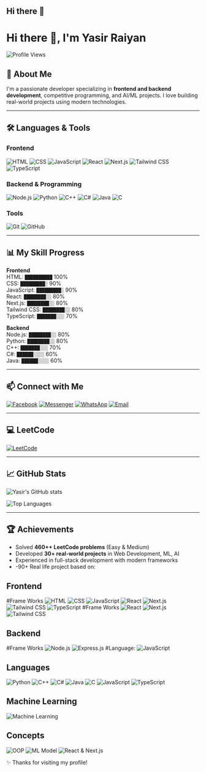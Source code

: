 ## Hi there 👋

<!--
**Yasirraiyan/Yasirraiyan** is a ✨ _special_ ✨ repository because its `README.md` (this file) appears on your GitHub profile.

Here are some ideas to get you started:

- 🔭 I’m currently working on ...
- 🌱 I’m currently learning ...
- 👯 I’m looking to collaborate on ...
- 🤔 I’m looking for help with ...
- 💬 Ask me about ...
- 📫 How to reach me: ...
- 😄 Pronouns: ...
- ⚡ Fun fact: ...
-->
# Hi there 👋, I'm Yasir Raiyan

![Profile Views](https://komarev.com/ghpvc/?username=Yasirraiyan&style=flat-square)

## 🚀 About Me
I'm a passionate developer specializing in **frontend and backend development**, competitive programming, and AI/ML projects. I love building real-world projects using modern technologies.

---

## 🛠️ Languages & Tools

### Frontend
![HTML](https://img.shields.io/badge/-HTML5-black?style=flat-square&logo=html5)
![CSS](https://img.shields.io/badge/-CSS3-black?style=flat-square&logo=css3)
![JavaScript](https://img.shields.io/badge/-JavaScript-black?style=flat-square&logo=javascript)
![React](https://img.shields.io/badge/-React-black?style=flat-square&logo=react)
![Next.js](https://img.shields.io/badge/-Next.js-black?style=flat-square&logo=next.js)
![Tailwind CSS](https://img.shields.io/badge/-Tailwind%20CSS-black?style=flat-square&logo=tailwind-css)
![TypeScript](https://img.shields.io/badge/-TypeScript-black?style=flat-square&logo=typescript)

### Backend & Programming
![Node.js](https://img.shields.io/badge/-Node.js-black?style=flat-square&logo=node.js)
![Python](https://img.shields.io/badge/-Python-black?style=flat-square&logo=python)
![C++](https://img.shields.io/badge/-C++-black?style=flat-square&logo=c%2B%2B)
![C#](https://img.shields.io/badge/-C%23-black?style=flat-square&logo=c-sharp)
![Java](https://img.shields.io/badge/-Java-black?style=flat-square&logo=java)
![C](https://img.shields.io/badge/-C-black?style=flat-square&logo=c)

### Tools
![Git](https://img.shields.io/badge/-Git-black?style=flat-square&logo=git)
![GitHub](https://img.shields.io/badge/-GitHub-black?style=flat-square&logo=github)

---

## 📊 My Skill Progress
**Frontend**  
HTML: `██████████` 100%  
CSS: `█████████░` 90%  
JavaScript: `█████████░` 90%  
React: `████████░░` 80%  
Next.js: `████████░░` 80%  
Tailwind CSS: `████████░░` 80%  
TypeScript: `███████░░░` 70%  

**Backend**  
Node.js: `████████░░` 80%  
Python: `████████░░` 80%  
C++: `███████░░░` 70%  
C#: `██████░░░░` 60%  
Java: `██████░░░░` 60%  

---

## 📫 Connect with Me
[![Facebook](https://img.shields.io/badge/Facebook-1877F2?style=flat-square&logo=facebook&logoColor=white)](https://www.facebook.com/yasir.raiyan.54/)
[![Messenger](https://img.shields.io/badge/Messenger-00B2FF?style=flat-square&logo=facebook-messenger&logoColor=white)](https://www.messenger.com/e2ee/t/29267772716202806)
[![WhatsApp](https://img.shields.io/badge/WhatsApp-25D366?style=flat-square&logo=whatsapp&logoColor=white)](tel:01407841543)
[![Email](https://img.shields.io/badge/Email-D14836?style=flat-square&logo=gmail&logoColor=white)](mailto:yasirraiyan@iut-dhaka.edu)

---

## 💻 LeetCode
[![LeetCode](https://img.shields.io/badge/LeetCode-FFA116?style=flat-square&logo=leetcode&logoColor=black)](https://leetcode.com/u/yasirraiyan/)

---

## 📈 GitHub Stats
![Yasir's GitHub stats](https://github-readme-stats.vercel.app/api?username=Yasirraiyan&show_icons=true&theme=radical)

![Top Languages](https://github-readme-stats.vercel.app/api/top-langs/?username=Yasirraiyan&layout=compact&theme=radical)

---

## 🏆 Achievements
- Solved **460++ LeetCode problems** (Easy & Medium)
- Developed **30+ real-world projects** in Web Development, ML, AI
- Experienced in full-stack development with modern frameworks
- -90+ Real life project based on:

## Frontend
#Frame Works
![HTML](https://img.shields.io/badge/HTML-E34F26?style=flat-square&logo=html5&logoColor=white)
![CSS](https://img.shields.io/badge/CSS-1572B6?style=flat-square&logo=css3&logoColor=white)
![JavaScript](https://img.shields.io/badge/JavaScript-F7DF1E?style=flat-square&logo=javascript&logoColor=black)
![React](https://img.shields.io/badge/React-61DAFB?style=flat-square&logo=react&logoColor=black)
![Next.js](https://img.shields.io/badge/Next.js-000000?style=flat-square&logo=next.js&logoColor=white)
![Tailwind CSS](https://img.shields.io/badge/Tailwind_CSS-06B6D4?style=flat-square&logo=tailwind-css&logoColor=white)
![TypeScript](https://img.shields.io/badge/TypeScript-3178C6?style=flat-square&logo=typescript&logoColor=white)
#Frame Works
![React](https://img.shields.io/badge/React-61DAFB?style=flat-square&logo=react&logoColor=black)
![Next.js](https://img.shields.io/badge/Next.js-000000?style=flat-square&logo=next.js&logoColor=white)
![Tailwind CSS](https://img.shields.io/badge/Tailwind_CSS-06B6D4?style=flat-square&logo=tailwind-css&logoColor=white)
## Backend
#Frame Works
![Node.js](https://img.shields.io/badge/Node.js-339933?style=flat-square&logo=node.js&logoColor=white)
![Express.js](https://img.shields.io/badge/Express.js-000000?style=flat-square&logo=express&logoColor=white)
#Language:
![JavaScript](https://img.shields.io/badge/JavaScript-F7DF1E?style=flat-square&logo=javascript&logoColor=black)
## Languages
![Python](https://img.shields.io/badge/Python-3776AB?style=flat-square&logo=python&logoColor=white)
![C++](https://img.shields.io/badge/C++-00599C?style=flat-square&logo=c%2B%2B&logoColor=white)
![C#](https://img.shields.io/badge/C%23-239120?style=flat-square&logo=c-sharp&logoColor=white)
![Java](https://img.shields.io/badge/Java-007396?style=flat-square&logo=java&logoColor=white)
![C](https://img.shields.io/badge/C-00599C?style=flat-square&logo=c&logoColor=white)
![JavaScript](https://img.shields.io/badge/JavaScript-F7DF1E?style=flat-square&logo=javascript&logoColor=black)
![TypeScript](https://img.shields.io/badge/TypeScript-3178C6?style=flat-square&logo=typescript&logoColor=white)
## Machine Learning
![Machine Learning](https://img.shields.io/badge/Machine_Learning-F0DB4F?style=flat-square&logo=TensorFlow&logoColor=white)

## Concepts
![OOP](https://img.shields.io/badge/OOP-000000?style=flat-square&logo=object-oriented-programming&logoColor=white)
![ML Model](https://img.shields.io/badge/ML_Model-FF6F61?style=flat-square)
![React & Next.js](https://img.shields.io/badge/React--Next.js-61DAFB?style=flat-square&logo=react&logoColor=black)


✨ Thanks for visiting my profile!
